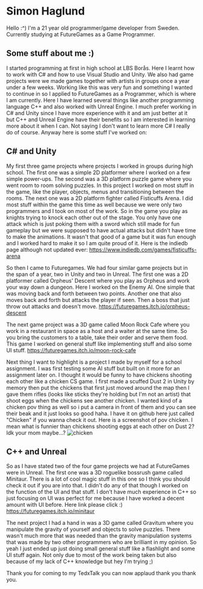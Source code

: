 # Simon Haglund

Hello :^)
I'm a 21 year old programmer/game developer from Sweden. Currently studying at FutureGames as a Game Programmer.

## Some stuff about me :)
I started programming at first in high school at LBS Borås. Here I learnt how to work with C# and how to use Visual Studio and Unity. We also had game projects were we made games together with artists in groups once a year under a few weeks. Working like this was very fun and something I wanted to continue in so I applied to FutureGames as a Programmer, which is where I am currently. Here I have learned several things like another programming language C++ and also worked with Unreal Engine. I much prefer working in C# and Unity since I have more experience with it and am just better at it but C++ and Unreal Engine have their benefits so I am interested in learning more about it when I can. Not saying I don't want to learn more C# I really do of course. Anyway here is some stuff I've worked on:

## C# and Unity
My first three game projects where projects I worked in groups during high school. The first one was a simple 2D platformer where I worked on a few simple power-ups. The second was a 3D platform puzzle game where you went room to room solving puzzles. In this project I worked on most stuff in the game, like the player, objects, menus and transitioning between the rooms. The next one was a 2D platform fighter called Fisticuffs Arena. I did most stuff within the game this time as well because we were only two programmers and I took on most of the work. So in the game you play as knights trying to knock each other out of the stage. You only have one attack which is just poking them with a sword which still made for fun gameplay but we were supposed to have actual attacks but didn't have time to make the animations. It wasn't that good of a game but it was fun enough and I worked hard to make it so I am quite proud of it. Here is the indiedb page although not updated ever: https://www.indiedb.com/games/fisticuffs-arena 

So then I came to Futuregames. We had four similar game projects but in the span of a year, two in Unity and two in Unreal. The first one was a 2D platformer called Orpheus' Descent where you play as Orpheus and work your way down a dungeon. Here I worked on the Enemy AI. One simple that was moving back and forth between two points. Another one that also moves back and forth but attacks the player if seen. Then a boss that just throw out attacks and doesn't move. https://futuregames.itch.io/orpheus-descent

The next game project was a 3D game called Moon Rock Cafe where you work in a restaurant in space as a host and a waiter at the same time. So you bring the customers to a table, take their order and serve them food. This game I worked on general stuff like implementing stuff and also some UI stuff. https://futuregames.itch.io/moon-rock-cafe

Next thing I want to highlight is a project I made by myself for a school assignment. I was first testing some AI stuff but built on it more for an assignment later on. I thought it would be funny to have chickens shooting each other like a chicken CS game. I first made a scuffed Dust 2 in Unity by memory then put the chickens that first just moved around the map then I gave them rifles (looks like sticks they're holding but I'm not an artist) that shoot eggs when the chickens see another chicken. I wanted kind of a chicken pov thing as well so i put a camera in front of them and you can see their beak and it just looks so good haha. I have it on github here just called "Chicken" if you wanna check it out. Here is a screenshot of pov chicken. I mean what is funnier than chickens shooting eggs at each other on Dust 2? Idk your mom maybe...?
![chicken](https://user-images.githubusercontent.com/90894641/212319239-40f63049-40a4-4aff-a5bf-ede742dc09db.PNG)



## C++ and Unreal
So as I have stated two of the four game projects we had at FutureGames were in Unreal. The first one was a 3D roguelike bossrush game called Minitaur. There is a lot of cool magic stuff in this one so I think you should check it out if you are into that. I didn't do any of that though I worked on the function of the UI and that stuff. I don't have much experience in C++ so just focusing on UI was perfect for me because I have worked a decent amount with UI before. Here link please click :) https://futuregames.itch.io/minitaur

The next project I had a hand in was a 3D game called Gravitum where you manipulate the gravity of yourself and objects to solve puzzles. There wasn't much more that was needed than the gravity manipulation systems that was made by two other programmers who are brilliant in my opinion. So yeah I just ended up just doing small general stuff like a flashlight and some UI stuff again. Not only due to most of the work being taken but also because of my lack of C++ knowledge but hey I'm trying ;)



Thank you for coming to my TedxTalk you can now applaud thank you thank you.
